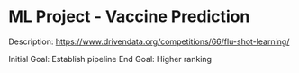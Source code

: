 # ML Project - Vaccine Prediction
Description: https://www.drivendata.org/competitions/66/flu-shot-learning/

Initial Goal: Establish pipeline
End Goal: Higher ranking

